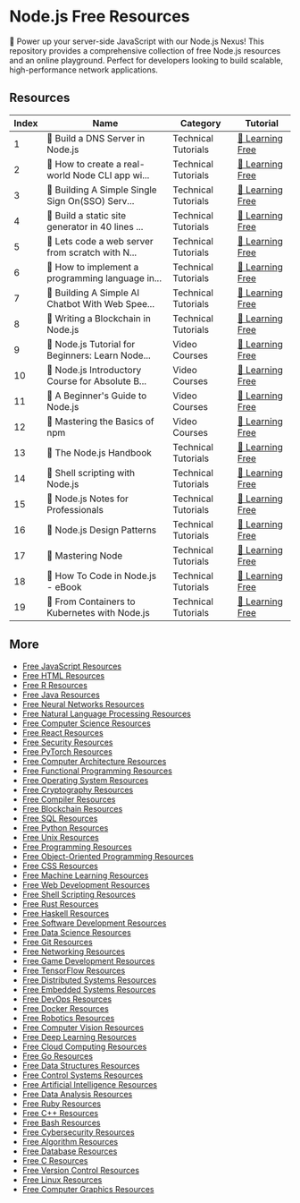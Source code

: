 # Node.js Free Resources

🚀 Power up your server-side JavaScript with our Node.js Nexus! This repository provides a comprehensive collection of free Node.js resources and an online playground. Perfect for developers looking to build scalable, high-performance network applications.

## Resources

|   Index | Name                                            | Category            | Tutorial                                                                                                                       |
|---------|-------------------------------------------------|---------------------|--------------------------------------------------------------------------------------------------------------------------------|
|       1 | 📖 Build a DNS Server in Node.js                 | Technical Tutorials | [🔗 Learning Free](https://getvm.io/tutorials/build-a-dns-server-in-node-js)                                                    |
|       2 | 📖 How to create a real-world Node CLI app wi... | Technical Tutorials | [🔗 Learning Free](https://getvm.io/tutorials/how-to-create-a-real-world-node-cli-app-with-node)                                |
|       3 | 📖 Building A Simple Single Sign On(SSO) Serv... | Technical Tutorials | [🔗 Learning Free](https://getvm.io/tutorials/building-a-simple-single-sign-on-sso-server-and-solution-from-scratch-in-node-js) |
|       4 | 📖 Build a static site generator in 40 lines ... | Technical Tutorials | [🔗 Learning Free](https://getvm.io/tutorials/build-a-static-site-generator-in-40-lines-with-node-js)                           |
|       5 | 📖 Lets code a web server from scratch with N... | Technical Tutorials | [🔗 Learning Free](https://getvm.io/tutorials/lets-code-a-web-server-from-scratch-with-nodejs-streams)                          |
|       6 | 📖 How to implement a programming language in... | Technical Tutorials | [🔗 Learning Free](https://getvm.io/tutorials/how-to-implement-a-programming-language-in-javascript)                            |
|       7 | 📖 Building A Simple AI Chatbot With Web Spee... | Technical Tutorials | [🔗 Learning Free](https://getvm.io/tutorials/building-a-simple-ai-chatbot-with-web-speech-api-and-node-js)                     |
|       8 | 📖 Writing a Blockchain in Node.js               | Technical Tutorials | [🔗 Learning Free](https://getvm.io/tutorials/writing-a-blockchain-in-node-js)                                                  |
|       9 | 📖 Node.js Tutorial for Beginners: Learn Node... | Video Courses       | [🔗 Learning Free](https://getvm.io/tutorials/node-js-tutorial-for-beginners-learn-node-in-1-hour)                              |
|      10 | 📖 Node.js Introductory Course for Absolute B... | Video Courses       | [🔗 Learning Free](https://getvm.io/tutorials/node-js-introductory-course-for-absolute-beginners)                               |
|      11 | 📖 A Beginner's Guide to Node.js                 | Video Courses       | [🔗 Learning Free](https://getvm.io/tutorials/a-beginners-guide-to-node-js)                                                     |
|      12 | 📖 Mastering the Basics of npm                   | Video Courses       | [🔗 Learning Free](https://getvm.io/tutorials/npm-mastering-the-basics)                                                         |
|      13 | 📖 The Node.js Handbook                          | Technical Tutorials | [🔗 Learning Free](https://getvm.io/tutorials/the-node-js-handbook)                                                             |
|      14 | 📖 Shell scripting with Node.js                  | Technical Tutorials | [🔗 Learning Free](https://getvm.io/tutorials/shell-scripting-with-node-js)                                                     |
|      15 | 📖 Node.js Notes for Professionals               | Technical Tutorials | [🔗 Learning Free](https://getvm.io/tutorials/node-js-notes-for-professionals)                                                  |
|      16 | 📖 Node.js Design Patterns                       | Technical Tutorials | [🔗 Learning Free](https://getvm.io/tutorials/node-js-design-patterns)                                                          |
|      17 | 📖 Mastering Node                                | Technical Tutorials | [🔗 Learning Free](https://getvm.io/tutorials/mastering-node)                                                                   |
|      18 | 📖 How To Code in Node.js - eBook                | Technical Tutorials | [🔗 Learning Free](https://getvm.io/tutorials/how-to-code-in-node-js-ebook)                                                     |
|      19 | 📖 From Containers to Kubernetes with Node.js    | Technical Tutorials | [🔗 Learning Free](https://getvm.io/tutorials/from-containers-to-kubernetes-with-node-js)                                       |

## More

- [Free JavaScript Resources](https://github.com/getvmio/free-javascript-resources)
- [Free HTML Resources](https://github.com/getvmio/free-html-resources)
- [Free R Resources](https://github.com/getvmio/free-r-resources)
- [Free Java Resources](https://github.com/getvmio/free-java-resources)
- [Free Neural Networks Resources](https://github.com/getvmio/free-neural-networks-resources)
- [Free Natural Language Processing Resources](https://github.com/getvmio/free-natural-language-processing-resources)
- [Free Computer Science Resources](https://github.com/getvmio/free-computer-science-resources)
- [Free React Resources](https://github.com/getvmio/free-react-resources)
- [Free Security Resources](https://github.com/getvmio/free-security-resources)
- [Free PyTorch Resources](https://github.com/getvmio/free-pytorch-resources)
- [Free Computer Architecture Resources](https://github.com/getvmio/free-computer-architecture-resources)
- [Free Functional Programming Resources](https://github.com/getvmio/free-functional-programming-resources)
- [Free Operating System Resources](https://github.com/getvmio/free-operating-system-resources)
- [Free Cryptography Resources](https://github.com/getvmio/free-cryptography-resources)
- [Free Compiler Resources](https://github.com/getvmio/free-compiler-resources)
- [Free Blockchain Resources](https://github.com/getvmio/free-blockchain-resources)
- [Free SQL Resources](https://github.com/getvmio/free-sql-resources)
- [Free Python Resources](https://github.com/getvmio/free-python-resources)
- [Free Unix Resources](https://github.com/getvmio/free-unix-resources)
- [Free Programming Resources](https://github.com/getvmio/free-programming-resources)
- [Free Object-Oriented Programming Resources](https://github.com/getvmio/free-object-oriented-programming-resources)
- [Free CSS Resources](https://github.com/getvmio/free-css-resources)
- [Free Machine Learning Resources](https://github.com/getvmio/free-machine-learning-resources)
- [Free Web Development Resources](https://github.com/getvmio/free-web-development-resources)
- [Free Shell Scripting Resources](https://github.com/getvmio/free-shell-scripting-resources)
- [Free Rust Resources](https://github.com/getvmio/free-rust-resources)
- [Free Haskell Resources](https://github.com/getvmio/free-haskell-resources)
- [Free Software Development Resources](https://github.com/getvmio/free-software-development-resources)
- [Free Data Science Resources](https://github.com/getvmio/free-data-science-resources)
- [Free Git Resources](https://github.com/getvmio/free-git-resources)
- [Free Networking Resources](https://github.com/getvmio/free-networking-resources)
- [Free Game Development Resources](https://github.com/getvmio/free-game-development-resources)
- [Free TensorFlow Resources](https://github.com/getvmio/free-tensorflow-resources)
- [Free Distributed Systems Resources](https://github.com/getvmio/free-distributed-systems-resources)
- [Free Embedded Systems Resources](https://github.com/getvmio/free-embedded-systems-resources)
- [Free DevOps Resources](https://github.com/getvmio/free-devops-resources)
- [Free Docker Resources](https://github.com/getvmio/free-docker-resources)
- [Free Robotics Resources](https://github.com/getvmio/free-robotics-resources)
- [Free Computer Vision Resources](https://github.com/getvmio/free-computer-vision-resources)
- [Free Deep Learning Resources](https://github.com/getvmio/free-deep-learning-resources)
- [Free Cloud Computing Resources](https://github.com/getvmio/free-cloud-computing-resources)
- [Free Go Resources](https://github.com/getvmio/free-go-resources)
- [Free Data Structures Resources](https://github.com/getvmio/free-data-structures-resources)
- [Free Control Systems Resources](https://github.com/getvmio/free-control-systems-resources)
- [Free Artificial Intelligence Resources](https://github.com/getvmio/free-artificial-intelligence-resources)
- [Free Data Analysis Resources](https://github.com/getvmio/free-data-analysis-resources)
- [Free Ruby Resources](https://github.com/getvmio/free-ruby-resources)
- [Free C++ Resources](https://github.com/getvmio/free-cpp-resources)
- [Free Bash Resources](https://github.com/getvmio/free-bash-resources)
- [Free Cybersecurity Resources](https://github.com/getvmio/free-cybersecurity-resources)
- [Free Algorithm Resources](https://github.com/getvmio/free-algorithm-resources)
- [Free Database Resources](https://github.com/getvmio/free-database-resources)
- [Free C Resources](https://github.com/getvmio/free-c-resources)
- [Free Version Control Resources](https://github.com/getvmio/free-version-control-resources)
- [Free Linux Resources](https://github.com/getvmio/free-linux-resources)
- [Free Computer Graphics Resources](https://github.com/getvmio/free-computer-graphics-resources)
